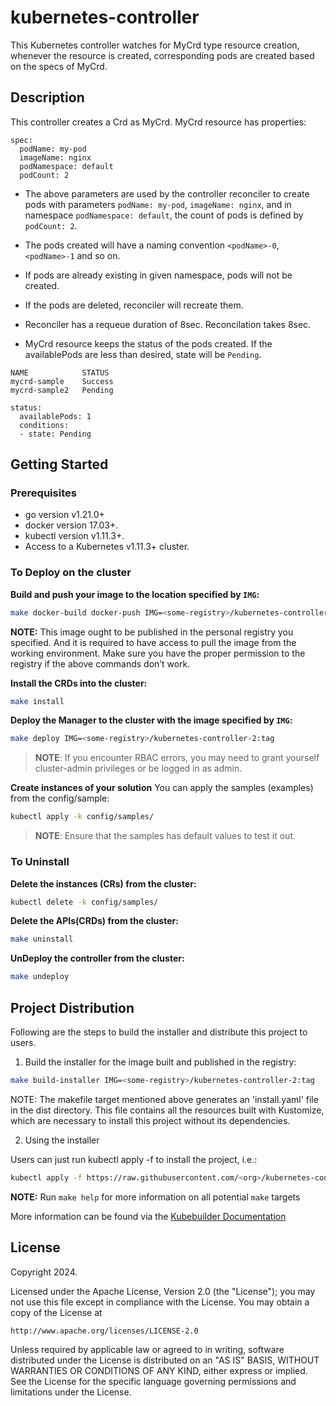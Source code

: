 # kubernetes-controller
This Kubernetes controller watches for MyCrd type resource creation, whenever the resource is created, corresponding pods are created based on the specs of MyCrd.

## Description
This controller creates a Crd as MyCrd. 
MyCrd resource has properties:
```
spec:
  podName: my-pod
  imageName: nginx
  podNamespace: default
  podCount: 2
```

- The above parameters are used by the controller reconciler to create pods with parameters `podName: my-pod`, `imageName: nginx`, and in namespace `podNamespace: default`, the count of pods is defined by `podCount: 2`.
- The pods created will have a naming convention `<podName>-0`, `<podName>-1` and so on.
- If pods are already existing in given namespace, pods will not be created.
- If the pods are deleted, reconciler will recreate them.
- Reconciler has a requeue duration of 8sec. Reconcilation takes 8sec.


- MyCrd resource keeps the status of the pods created. If the availablePods are less than desired, state will be `Pending`.
```
NAME            STATUS
mycrd-sample    Success
mycrd-sample2   Pending
```
```
status:
  availablePods: 1
  conditions:
  - state: Pending
```

## Getting Started

### Prerequisites
- go version v1.21.0+
- docker version 17.03+.
- kubectl version v1.11.3+.
- Access to a Kubernetes v1.11.3+ cluster.

### To Deploy on the cluster
**Build and push your image to the location specified by `IMG`:**

```sh
make docker-build docker-push IMG=<some-registry>/kubernetes-controller-2:tag
```

**NOTE:** This image ought to be published in the personal registry you specified.
And it is required to have access to pull the image from the working environment.
Make sure you have the proper permission to the registry if the above commands don’t work.

**Install the CRDs into the cluster:**

```sh
make install
```

**Deploy the Manager to the cluster with the image specified by `IMG`:**

```sh
make deploy IMG=<some-registry>/kubernetes-controller-2:tag
```

> **NOTE**: If you encounter RBAC errors, you may need to grant yourself cluster-admin
privileges or be logged in as admin.

**Create instances of your solution**
You can apply the samples (examples) from the config/sample:

```sh
kubectl apply -k config/samples/
```

>**NOTE**: Ensure that the samples has default values to test it out.

### To Uninstall
**Delete the instances (CRs) from the cluster:**

```sh
kubectl delete -k config/samples/
```

**Delete the APIs(CRDs) from the cluster:**

```sh
make uninstall
```

**UnDeploy the controller from the cluster:**

```sh
make undeploy
```

## Project Distribution

Following are the steps to build the installer and distribute this project to users.

1. Build the installer for the image built and published in the registry:

```sh
make build-installer IMG=<some-registry>/kubernetes-controller-2:tag
```

NOTE: The makefile target mentioned above generates an 'install.yaml'
file in the dist directory. This file contains all the resources built
with Kustomize, which are necessary to install this project without
its dependencies.

2. Using the installer

Users can just run kubectl apply -f <URL for YAML BUNDLE> to install the project, i.e.:

```sh
kubectl apply -f https://raw.githubusercontent.com/<org>/kubernetes-controller-2/<tag or branch>/dist/install.yaml
```

**NOTE:** Run `make help` for more information on all potential `make` targets

More information can be found via the [Kubebuilder Documentation](https://book.kubebuilder.io/introduction.html)

## License

Copyright 2024.

Licensed under the Apache License, Version 2.0 (the "License");
you may not use this file except in compliance with the License.
You may obtain a copy of the License at

    http://www.apache.org/licenses/LICENSE-2.0

Unless required by applicable law or agreed to in writing, software
distributed under the License is distributed on an "AS IS" BASIS,
WITHOUT WARRANTIES OR CONDITIONS OF ANY KIND, either express or implied.
See the License for the specific language governing permissions and
limitations under the License.

